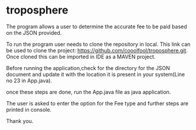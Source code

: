 # troposphere
The program allows a user to determine the accurate fee to be paid based on the JSON provided.

To run the program user needs to clone the repository in local. This link can be used to clone the project: https://github.com/cooolfool/troposphere.git. Once cloned this can be imported in IDE as a MAVEN project.

Before running the application,check for the directory for the JSON document and update it with the location it is present in your system(Line no 23 in App.java).

once these steps are done, run the App.java file as java application.

The user is asked to enter the option for the Fee type and further steps are printed in console.

Thank you.